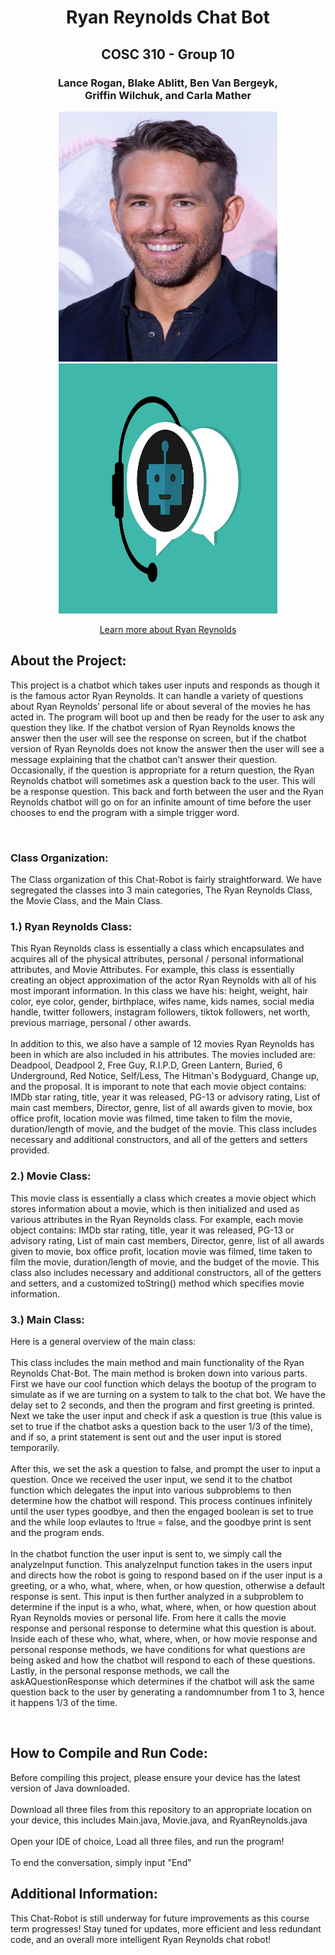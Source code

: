<h1 align="center"> Ryan Reynolds Chat Bot </h1>
<h2 align="center"> COSC 310 - Group 10</h2>
<h3 align="center">Lance Rogan, Blake Ablitt, Ben Van Bergeyk, <br>Griffin Wilchuk, and Carla Mather </h3>
<p align="center">
<img src="images/ryan_reynolds.jpg" alt="hiking" width="350" height="400" />
<img src="images/chat_bot.jpg" alt="hiking" width="350" height="400" />
  
 <p align = "center"><a href="https://www.imdb.com/name/nm0005351/">Learn more about Ryan Reynolds</a>
 <h2>About the Project:</h2>
 <p>This project is a chatbot which takes user inputs and responds as though it is the famous actor Ryan Reynolds. It can handle a variety of questions about Ryan Reynolds’ personal life or about several of the movies he has acted in. The program will boot up and then be ready for the user to ask any question they like. If the chatbot version of Ryan Reynolds knows the answer then the user will see the response on screen, but if the chatbot version of Ryan Reynolds does not know the answer then the user will see a message explaining that the chatbot can’t answer their question. Occasionally, if the question is appropriate for a return question, the Ryan Reynolds chatbot will sometimes ask a question back to the user. This will be a response question. This back and forth between the user and the Ryan Reynolds chatbot will go on for an infinite amount of time before the user chooses to end the program with a simple trigger word.</p>
 <br>
 <h3>Class Organization:</h3>
 <p>The Class organization of this Chat-Robot is fairly straightforward. We have segregated the classes into 3 main categories, The Ryan Reynolds Class, the Movie Class, and the Main Class.</p>
 <h3>1.) Ryan Reynolds Class:</h3>
 <p>This Ryan Reynolds class is essentially a class which encapsulates and acquires all of the physical attributes, personal / personal informational attributes, and Movie Attributes. For example, this class is essentially creating an object approximation of the actor Ryan Reynolds with all of his most imporant information. In this class we have his: height, weight, hair color, eye color, gender, birthplace, wifes name, kids names, social media handle, twitter followers, instagram followers, tiktok followers, net worth, previous marriage, personal / other awards. <br><br>In addition to this, we also have a sample of 12 movies Ryan Reynolds has been in which are also included in his attributes. The movies included are: Deadpool, Deadpool 2, Free Guy, R.I.P.D, Green Lantern, Buried, 6 Underground, Red Notice, Self/Less, The Hitman's Bodyguard, Change up, and the proposal. It is imporant to note that each movie object contains: IMDb star rating, title, year it was released, PG-13 or advisory rating, List of main cast members, Director, genre, list of all awards given to movie, box office profit, location movie was filmed, time taken to film the movie, duration/length of movie, and the budget of the movie. This class includes necessary and additional constructors, and all of the getters and setters provided.</p>
 <h3>2.) Movie Class:</h3>
 <p>This movie class is essentially a class which creates a movie object which stores information about a movie, which is then initialized and used as various attributes in the Ryan Reynolds class. For example, each movie object contains: IMDb star rating, title, year it was released, PG-13 or advisory rating, List of main cast members, Director, genre, list of all awards given to movie, box office profit, location movie was filmed, time taken to film the movie, duration/length of movie, and the budget of the movie. This class also includes necessary and additional constructors, all of the getters and setters, and a customized toString() method which specifies movie information.</p>
 <h3>3.) Main Class:</h3>
 <p>Here is a general overview of the main class: <br><br>This class includes the main method and main functionality of the Ryan Reynolds Chat-Bot. The main method is broken down into various parts. First we have our cool function which delays the bootup of the program to simulate as if we are turning on a system to talk to the chat bot. We have the delay set to 2 seconds, and then the program and first greeting is printed. Next we take the user input and check if ask a question is true (this value is set to true if the chatbot asks a question back to the user 1/3 of the time), and if so, a print statement is sent out and the user input is stored temporarily. <br><br>After this, we set the ask a question to false, and prompt the user to input a question. Once we received the user input, we send it to the chatbot function which delegates the input into various subproblems to then determine how the chatbot will respond. This process continues infinitely until the user types goodbye, and then the engaged boolean is set to true and the while loop evlautes to !true = false, and the goodbye print is sent and the program ends. <br><br>In the chatbot function the user input is sent to, we simply call the analyzeInput function. This analyzeInput function takes in the users input and directs how the robot is going to respond based on if the user input is a greeting, or a who, what, where, when, or how question, otherwise a default response is sent. This input is then further analyzed in a subproblem to determine if the input is a who, what, where, when, or how question about Ryan Reynolds movies or personal life. From here it calls the movie response and personal response to determine what this question is about. Inside each of these who, what, where, when, or how movie response and personal response methods, we have conditions for what questions are being asked and how the chatbot will respond to each of these questions. Lastly, in the personal response methods, we call the askAQuestionResponse which determines if the chatbot will ask the same question back to the user by generating a randomnumber from 1 to 3, hence it happens 1/3 of the time. </p>
 <br>
 <h2>How to Compile and Run Code:</h2>
 <p>Before compiling this project, please ensure your device has the latest version of Java downloaded. <br><br>
Download all three files from this repository to an appropriate location on your device, this includes Main.java, Movie.java, and RyanReynolds.java <br><br>
Open your IDE of choice, Load all three files, and run the program! <br><br>
To end the conversation, simply input "End"</p>
 
  <h2>Additional Information:</h2>
 <p>This Chat-Robot is still underway for future improvements as this course term progresses! Stay tuned for updates, more efficient and less redundant code, and an overall more intelligent Ryan Reynolds chat robot!</p>
